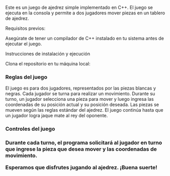 <!-- 
 .o88b. db   db d88888b .d8888. .d8888.       .d88b.  d8b   db      d888888b d88888b d8888b. .88b  d88. d888888b d8b   db  .d8b.  db      
d8P  Y8 88   88 88'     88'  YP 88'  YP      .8P  Y8. 888o  88      `~~88~~' 88'     88  `8D 88'YbdP`88   `88'   888o  88 d8' `8b 88      
8P      88ooo88 88ooooo `8bo.   `8bo.        88    88 88V8o 88         88    88ooooo 88oobY' 88  88  88    88    88V8o 88 88ooo88 88      
8b      88~~~88 88~~~~~   `Y8b.   `Y8b.      88    88 88 V8o88         88    88~~~~~ 88`8b   88  88  88    88    88 V8o88 88~~~88 88      
Y8b  d8 88   88 88.     db   8D db   8D      `8b  d8' 88  V888         88    88.     88 `88. 88  88  88   .88.   88  V888 88   88 88booo. 
 `Y88P' YP   YP Y88888P `8888Y' `8888Y'       `Y88P'  VP   V8P         YP    Y88888P 88   YD YP  YP  YP Y888888P VP   V8P YP   YP Y88888P
-->

Este es un juego de ajedrez simple implementado en C++. El juego se ejecuta en la consola y permite a dos jugadores mover piezas en un tablero de ajedrez.

Requisitos previos:

Asegúrate de tener un compilador de C++ instalado en tu sistema antes de ejecutar el juego.

Instrucciones de instalación y ejecución

Clona el repositorio en tu máquina local:

<h3>Reglas del juego</h3>

El juego es para dos jugadores, representados por las piezas blancas y negras.
Cada jugador se turna para realizar un movimiento.
Durante su turno, un jugador selecciona una pieza para mover y luego ingresa las coordenadas de su posición actual y su posición deseada.
Las piezas se mueven según las reglas estándar del ajedrez.
El juego continúa hasta que un jugador logra jaque mate al rey del oponente.

<h3>Controles del juego<h3>
Durante cada turno, el programa solicitará al jugador en turno que ingrese la pieza que desea mover y las coordenadas de movimiento.

Esperamos que disfrutes jugando al ajedrez. ¡Buena suerte!                                                                                                                             
                                                                                                                                          
                                                                                                                                          
                                                                                                                                          
                                                                                                                                          
                                                                                                                                          
                                                                                                                                          
                                                                                                                                          
                                                                                                                                          
                                                                                                                                          
                                                                                                                                          
                                                                                                                                          
                                                                                                                                          
                                                                                                                                          
                                                                                                                                          
                                                                                                                                          
                                                                                                                                          
                                                                                                                                          
